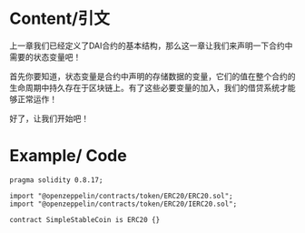 # Content/引文

上一章我们已经定义了DAI合约的基本结构，那么这一章让我们来声明一下合约中需要的状态变量吧！

首先你要知道，状态变量是合约中声明的存储数据的变量，它们的值在整个合约的生命周期中持久存在于区块链上。有了这些必要变量的加入，我们的借贷系统才能够正常运作！

好了，让我们开始吧！

# Example/ Code

```solidity
pragma solidity 0.8.17;

import "@openzeppelin/contracts/token/ERC20/ERC20.sol";
import "@openzeppelin/contracts/token/ERC20/IERC20.sol";

contract SimpleStableCoin is ERC20 {}

```